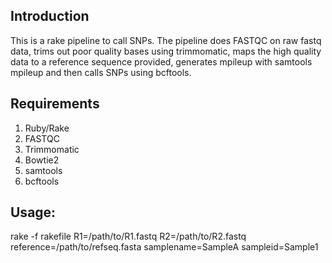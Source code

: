 ## Introduction

This is a rake pipeline to call SNPs. The pipeline does FASTQC on raw fastq data, trims out poor quality bases using trimmomatic, maps the high quality data to a reference sequence provided, generates mpileup with samtools mpileup and then calls SNPs using bcftools.

## Requirements

1. Ruby/Rake
2. FASTQC
3. Trimmomatic
4. Bowtie2
5. samtools
6. bcftools

## Usage:

rake -f rakefile R1=/path/to/R1.fastq R2=/path/to/R2.fastq reference=/path/to/refseq.fasta samplename=SampleA sampleid=Sample1

